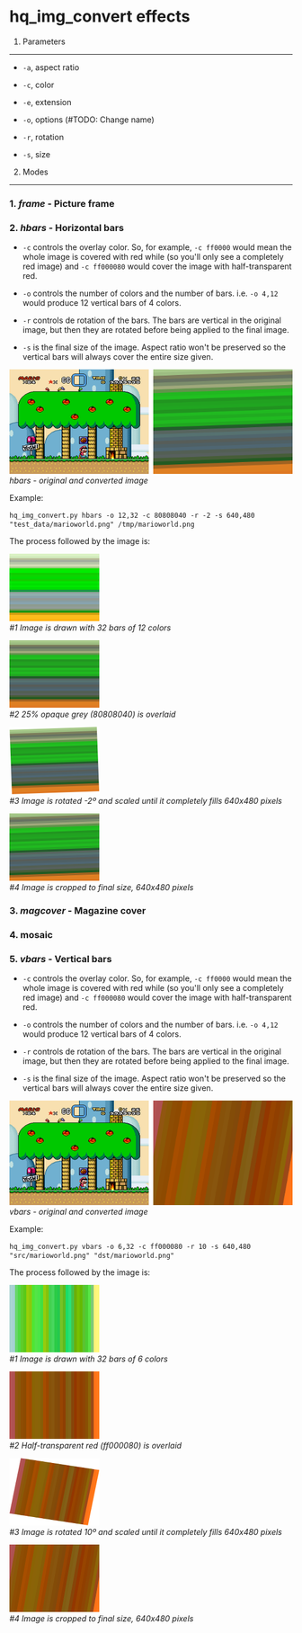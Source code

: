 hq_img_convert effects
======================

1. Parameters
-------------

* `-a`, aspect ratio

* `-c`, color

* `-e`, extension

* `-o`, options (#TODO: Change name)

* `-r`, rotation

* `-s`, size


2. Modes
--------

### 1. *frame* - Picture frame


### 2. *hbars* - Horizontal bars

* `-c` controls the overlay color. So, for example, `-c ff0000` would mean the whole image is covered with red while (so
  you'll only see a completely red image) and `-c ff000080` would cover the image with half-transparent red.

* `-o` controls the number of colors and the number of bars. i.e. `-o 4,12` would produce 12 vertical bars of 4 colors. 

* `-r` controls de rotation of the bars. The bars are vertical in the original image, but then they are rotated before
  being applied to the final image.
  
* `-s` is the final size of the image. Aspect ratio won't be preserved so the vertical bars will always cover the entire
  size given.

![Alt](images/hbars_src_dst.png)  
*hbars - original and converted image*

Example:

    hq_img_convert.py hbars -o 12,32 -c 80808040 -r -2 -s 640,480 "test_data/marioworld.png" /tmp/marioworld.png

The process followed by the image is:

![Alt](images/hbars_1.png)   
*#1 Image is drawn with 32 bars of 12 colors*

![Alt](images/hbars_2.png)   
*#2 25% opaque grey (80808040) is overlaid*

![Alt](images/hbars_3.png)  
*#3 Image is rotated -2º and scaled until it completely fills 640x480 pixels*

![Alt](images/hbars_4.png)  
*#4 Image is cropped to final size, 640x480 pixels*

### 3. *magcover* - Magazine cover

### 4. mosaic

### 5. *vbars* - Vertical bars

* `-c` controls the overlay color. So, for example, `-c ff0000` would mean the whole image is covered with red while (so
  you'll only see a completely red image) and `-c ff000080` would cover the image with half-transparent red.

* `-o` controls the number of colors and the number of bars. i.e. `-o 4,12` would produce 12 vertical bars of 4 colors. 

* `-r` controls de rotation of the bars. The bars are vertical in the original image, but then they are rotated before
  being applied to the final image.
  
* `-s` is the final size of the image. Aspect ratio won't be preserved so the vertical bars will always cover the entire
  size given.

![Alt](images/vbars_src_dst.png)  
*vbars - original and converted image*

Example:
    
    hq_img_convert.py vbars -o 6,32 -c ff000080 -r 10 -s 640,480 "src/marioworld.png" "dst/marioworld.png"

The process followed by the image is:

![Alt](images/vbars_1.png)   
*#1 Image is drawn with 32 bars of 6 colors*

![Alt](images/vbars_2.png)   
*#2 Half-transparent red (ff000080) is overlaid*

![Alt](images/vbars_3.png)  
*#3 Image is rotated 10º and scaled until it completely fills 640x480 pixels*

![Alt](images/vbars_4.png)  
*#4 Image is cropped to final size, 640x480 pixels*
